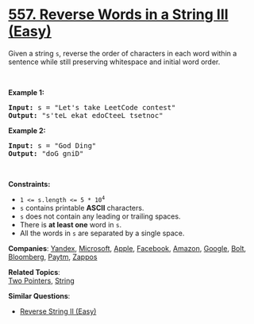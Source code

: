 # [557. Reverse Words in a String III (Easy)](https://leetcode.com/problems/reverse-words-in-a-string-iii)

<p>Given a string <code>s</code>, reverse the order of characters in each word within a sentence while still preserving whitespace and initial word order.</p>

<p>&nbsp;</p>
<p><strong class="example">Example 1:</strong></p>
<pre><strong>Input:</strong> s = "Let's take LeetCode contest"
<strong>Output:</strong> "s'teL ekat edoCteeL tsetnoc"
</pre><p><strong class="example">Example 2:</strong></p>
<pre><strong>Input:</strong> s = "God Ding"
<strong>Output:</strong> "doG gniD"
</pre>
<p>&nbsp;</p>
<p><strong>Constraints:</strong></p>

<ul>
	<li><code>1 &lt;= s.length &lt;= 5 * 10<sup>4</sup></code></li>
	<li><code>s</code> contains printable <strong>ASCII</strong> characters.</li>
	<li><code>s</code> does not contain any leading or trailing spaces.</li>
	<li>There is <strong>at least one</strong> word in <code>s</code>.</li>
	<li>All the words in <code>s</code> are separated by a single space.</li>
</ul>

**Companies**:
[Yandex](https://leetcode.com/company/yandex), [Microsoft](https://leetcode.com/company/microsoft), [Apple](https://leetcode.com/company/apple), [Facebook](https://leetcode.com/company/facebook), [Amazon](https://leetcode.com/company/amazon), [Google](https://leetcode.com/company/google), [Bolt](https://leetcode.com/company/bolt), [Bloomberg](https://leetcode.com/company/bloomberg), [Paytm](https://leetcode.com/company/paytm), [Zappos](https://leetcode.com/company/zappos)

**Related Topics**:  
[Two Pointers](https://leetcode.com/tag/two-pointers), [String](https://leetcode.com/tag/string)

**Similar Questions**:

- [Reverse String II (Easy)](https://leetcode.com/problems/reverse-string-ii)
